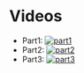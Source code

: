 # Videos

- Part1: [![part1](https://img.youtube.com/vi/lQQdSJV9qzQ/default.jpg)](https://www.youtube.com/watch?v=lQQdSJV9qzQ)
- Part2: [![part2](https://img.youtube.com/vi/eQvpS-gQHHE/default.jpg)](https://www.youtube.com/watch?v=eQvpS-gQHHE)
- Part3: [![part3](https://img.youtube.com/vi/dGhzRXv6LVI/default.jpg)](https://www.youtube.com/watch?v=dGhzRXv6LVI)
